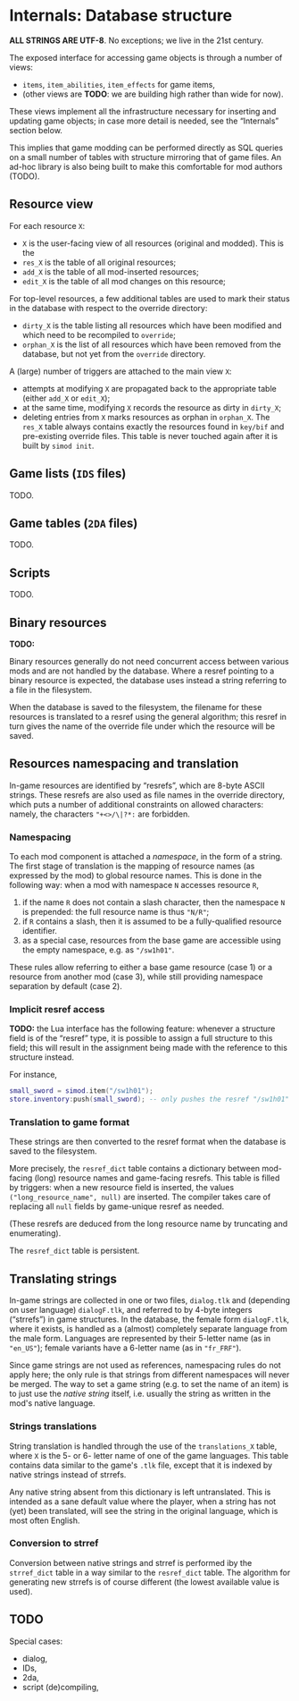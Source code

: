 # Internals: Database structure

**ALL STRINGS ARE UTF-8**. No exceptions; we live in the 21st century.


The exposed interface for accessing game objects is through a number of
views:

 - `items`, `item_abilities`, `item_effects` for game items,
 - (other views are **TODO**: we are building high rather than wide for
   now).

These views implement all the infrastructure necessary for inserting and
updating game objects; in case more detail is needed, see the
“Internals” section below.

This implies that game modding can be performed directly as SQL queries
on a small number of tables with structure mirroring that of game files.
An ad-hoc library is also being built to make this comfortable for mod
authors (TODO).

## Resource view
For each resource `X`:

 - `X` is the user-facing view of all resources (original and modded).
	 This is the
 - `res_X` is the table of all original resources;
 - `add_X` is the table of all mod-inserted resources;
 - `edit_X` is the table of all mod changes on this resource;

For top-level resources, a few additional tables are used to mark their
status in the database with respect to the override directory:
 - `dirty_X` is the table listing all resources which have been modified
   and which need to be recompiled to `override`;
 - `orphan_X` is the list of all resources which have been removed from
   the database, but not yet from the `override` directory.

A (large) number of triggers are attached to the main view `X`:
 - attempts at modifying `X` are propagated back to the appropriate table
	 (either `add_X` or `edit_X`);
 - at the same time, modifying `X` records the resource as dirty in
	 `dirty_X`;
 - deleting entries from `X` marks resources as orphan in `orphan_X`.
The `res_X` table always contains exactly the resources found in
`key/bif` and pre-existing override files.
This table is never touched again after it is built by `simod init`.

## Game lists (`IDS` files)

TODO.

## Game tables (`2DA` files)

TODO.

## Scripts

TODO.

## Binary resources

**TODO:**

Binary resources generally do not need concurrent access between various
mods and are not handled by the database.
Where a resref pointing to a binary resource is expected,
the database uses instead a string referring to a file in the filesystem.

When the database is saved to the filesystem,
the filename for these resources is translated to a resref
using the general algorithm;
this resref in turn gives the name of the override file
under which the resource will be saved.

## Resources namespacing and translation

In-game resources are identified by “resrefs”, which are 8-byte ASCII
strings.
These resrefs are also used as file names in the override directory,
which puts a number of additional constraints on allowed characters:
namely, the characters `"+<>/\|?*:` are forbidden.

### Namespacing

To each mod component is attached a *namespace*, in the form of a string.
The first stage of translation is the mapping of resource names (as
expressed by the mod) to global resource names. This is done in the
following way: when a mod with namespace `N` accesses resource `R`,
1. if the name `R` does not contain a slash character, then
   the namespace `N` is prepended: the full resource name is thus
	 `"N/R"`;
2. if `R` contains a slash, then it is assumed to be a fully-qualified
   resource identifier.
3. as a special case, resources from the base game are accessible
   using the empty namespace, e.g. as `"/sw1h01"`.

These rules allow referring to either a base game resource (case 1)
or a resource from another mod (case 3), while still providing namespace
separation by default (case 2).

### Implicit resref access

**TODO:** the Lua interface has the following feature:
whenever a structure field is of the “resref” type,
it is possible to assign a full structure to this field;
this will result in the assignment being made
with the reference to this structure instead.

For instance,
```lua
small_sword = simod.item("/sw1h01");
store.inventory:push(small_sword); -- only pushes the resref "/sw1h01"
```

### Translation to game format

These strings are then converted to the resref format when the database
is saved to the filesystem.

More precisely, the `resref_dict` table contains a dictionary between
mod-facing (long) resource names and game-facing resrefs.
This table is filled by triggers: when a new resource field is inserted,
the values `("long_resource_name", null)` are inserted.
The compiler takes care of replacing all `null` fields by
game-unique resref as needed.

(These resrefs are deduced from the long resource name by truncating and
enumerating).

The `resref_dict` table is persistent.

## Translating strings

In-game strings are collected in one or two files, `dialog.tlk` and
(depending on user language) `dialogF.tlk`,
and referred to by 4-byte integers (“strrefs”) in game structures.
In the database, the female form `dialogF.tlk`, where it exists, is
handled as a (almost) completely separate language from the male form.
Languages are represented by their 5-letter name (as in `"en_US"`);
female variants have a 6-letter name (as in `"fr_FRF"`).

Since game strings are not used as references, namespacing rules do not
apply here; the only rule is that strings from different namespaces will
never be merged. The way to set a game string (e.g. to set the name of an
item) is to just use the _native string_ itself,
i.e. usually the string as written in the mod's native language.

### Strings translations

String translation is handled through the use of the `translations_X`
table, where `X` is the 5- or 6- letter name of one of the game
languages. This table contains data similar to the game's `.tlk` file,
except that it is indexed by native strings instead of strrefs.

Any native string absent from this dictionary is left untranslated.
This is intended as a sane default value where the player,
when a string has not (yet) been translated, will see the string in the
original language, which is most often English.

### Conversion to strref

Conversion between native strings and strref is performed iby the
`strref_dict` table in a way similar to the `resref_dict` table.
The algorithm for generating new strrefs is of course different (the
lowest available value is used).

## TODO

Special cases:
 - dialog,
 - IDs,
 - 2da,
 - script (de)compiling,
